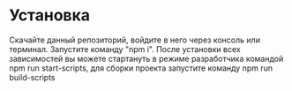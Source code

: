 # Установка
Скачайте данный репозиторий, войдите в него через консоль или терминал. Запустите команду "npm i". После установки всех зависимостей вы можете стартануть в режиме разработчика командой npm run start-scripts, для сборки проекта запустите команду npm run build-scripts
